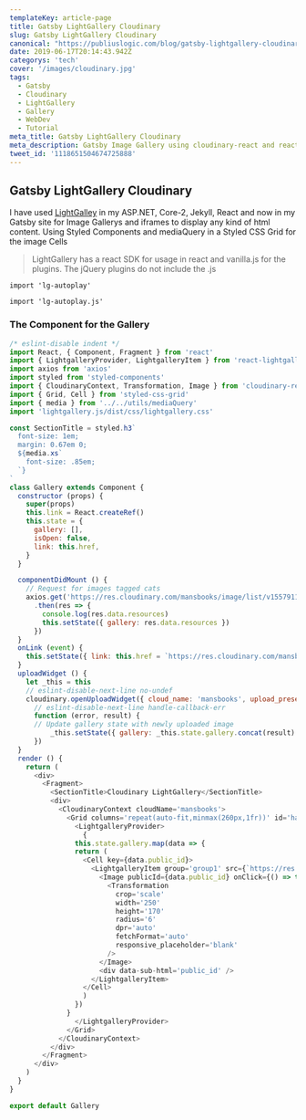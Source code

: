 ```yaml
---
templateKey: article-page
title: Gatsby LightGallery Cloudinary
slug: Gatsby LightGallery Cloudinary
canonical: "https://publiuslogic.com/blog/gatsby-lightgallery-cloudinary/"
date: 2019-06-17T20:14:43.942Z
categorys: 'tech'
cover: '/images/cloudinary.jpg'
tags:
  - Gatsby
  - Cloudinary
  - LightGallery 
  - Gallery
  - WebDev
  - Tutorial
meta_title: Gatsby LightGallery Cloudinary
meta_description: Gatsby Image Gallery using cloudinary-react and react-lightgallery npm modules, styled with styled components and styled-css-grid.
tweet_id: '1118651504674725888'
---
```


## Gatsby LightGallery Cloudinary

I have used [LightGalley](http://sachinchoolur.github.io/lightGallery/) in my ASP.NET, Core-2, Jekyll, React and now in my Gatsby site for Image Gallerys and iframes to display any kind of html content.
Using Styled Components and mediaQuery in a Styled CSS Grid for the image Cells

 > LightGallery has a react SDK for usage in react and vanilla.js for the plugins. The jQuery plugins do not include the .js

```js:title=for jQuery
import 'lg-autoplay'
```

```jsx:title=React Usage vanilla.js
import 'lg-autoplay.js'
```

### The Component for the Gallery

```jsx:title=src/components/Cloudinary/index.js
/* eslint-disable indent */
import React, { Component, Fragment } from 'react'
import { LightgalleryProvider, LightgalleryItem } from 'react-lightgallery'
import axios from 'axios'
import styled from 'styled-components'
import { CloudinaryContext, Transformation, Image } from 'cloudinary-react'
import { Grid, Cell } from 'styled-css-grid'
import { media } from '../../utils/mediaQuery'
import 'lightgallery.js/dist/css/lightgallery.css'

const SectionTitle = styled.h3`
  font-size: 1em;
  margin: 0.67em 0;
  ${media.xs`
    font-size: .85em;
  `}
`
class Gallery extends Component {
  constructor (props) {
    super(props)
    this.link = React.createRef()
    this.state = {
      gallery: [],
      isOpen: false,
      link: this.href,
    }
  }

  componentDidMount () {
    // Request for images tagged cats
    axios.get('https://res.cloudinary.com/mansbooks/image/list/v1557911334/cats.json')
      .then(res => {
        console.log(res.data.resources)
        this.setState({ gallery: res.data.resources })
      })
  }
  onLink (event) {
    this.setState({ link: this.href = `https://res.cloudinary.com/mansbooks/image/upload/${data.public_id}.jpg` })
  }
  uploadWidget () {
    let _this = this
    // eslint-disable-next-line no-undef
    cloudinary.openUploadWidget({ cloud_name: 'mansbooks', upload_preset: 'photos-preset', tags: ['cats'], sources: ['local', 'url', 'camera', 'image_search', 'facebook', 'dropbox', 'instagram'], dropboxAppKey: 'fk4ayp4zwevjgl7', googleApiKey: 'AIzaSyCEL0HqEXvP42ZYK-xd7CBqO50-ZzLKwFM' },
      // eslint-disable-next-line handle-callback-err
      function (error, result) {
      // Update gallery state with newly uploaded image
          _this.setState({ gallery: _this.state.gallery.concat(result) })
      })
  }
  render () { 
    return (
      <div>
        <Fragment>
          <SectionTitle>Cloudinary LightGallery</SectionTitle>
          <div>
            <CloudinaryContext cloudName='mansbooks'>
              <Grid columns='repeat(auto-fit,minmax(260px,1fr))' id='hash'>
                <LightgalleryProvider>
                  {
                this.state.gallery.map(data => {
                return (
                  <Cell key={data.public_id}>
                    <LightgalleryItem group='group1' src={`https://res.cloudinary.com/mansbooks/image/upload/${data.public_id}.jpg`}>
                      <Image publicId={data.public_id} onClick={() => this.setState({ isOpen: true })}>
                        <Transformation
                          crop='scale'
                          width='250'
                          height='170'
                          radius='6'
                          dpr='auto'
                          fetchFormat='auto'
                          responsive_placeholder='blank'
                        />
                      </Image>
                      <div data-sub-html='public_id' />
                    </LightgalleryItem>
                  </Cell>
                  )
                })
              }
                </LightgalleryProvider>
              </Grid>
            </CloudinaryContext>
          </div>
        </Fragment>
      </div>
    )
  }
}

export default Gallery

```

